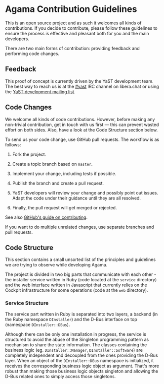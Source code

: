 # Agama Contribution Guidelines

This is an open source project and as such it welcomes all kinds of
contributions. If you decide to contribute, please follow these guidelines to
ensure the process is effective and pleasant both for you and the main
developers.

There are two main forms of contribution: providing feedback and performing code
changes.

## Feedback

This proof of concept is currently driven by the YaST development team. The
best way to reach us is at the [#yast](https://web.libera.chat/#yast) IRC
channel on libera.chat or using the [YaST development mailing
list](http://lists.opensuse.org/yast-devel/).

## Code Changes

We welcome all kinds of code contributions. However, before making any
non-trivial contribution, get in touch with us first — this can prevent wasted
effort on both sides. Also, have a look at the Code Structure section below.

To send us your code change, use GitHub pull requests. The workflow is as
follows:

  1. Fork the project.

  2. Create a topic branch based on `master`.

  3. Implement your change, including tests if possible.

  4. Publish the branch and create a pull request.

  5. YaST developers will review your change and possibly point out issues.
     Adapt the code under their guidance until they are all resolved.

  6. Finally, the pull request will get merged or rejected.

See also [GitHub's guide on
contributing](https://help.github.com/articles/fork-a-repo).

If you want to do multiple unrelated changes, use separate branches and pull
requests.

## Code Structure

This section contains a small unsorted list of the principles and guidelines we
are trying to observe while developing Agama.

The project is divided in two big parts that communicate with each other - the
installer service written in Ruby (code located at the `service` directory) and
the web interface written in Javascript that currently relies on the Cockpit
infrastructure for some operations (code at the `web` directory).

### Service Structure

The service part written in Ruby is separated into two layers, a backend (in the
Ruby namespace `DInstaller`) and the D-Bus interface on top (namespace
`DInstaller::DBus`). 

Although there can be only one installation in progress, the service is
structured to avoid the abuse of the Singleton programming pattern as mechanism
to share the state information. The classes containing the business logic (eg.
`DInstaller::Manager`, `DInstaller::Software`) are completely independent and
decoupled from the ones providing the D-Bus layer. When an object of the
`DInstaller::DBus` namespace is initialized, it receives the corresponding
business logic object as argument. That's more robust than making those business
logic objects singleton and allowing the D-Bus related ones to simply access
those singletons.
